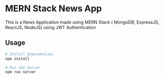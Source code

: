 # MERN Stack News App

This is a News Application made using MERN Stack ( MongoDB, ExpressJS, ReactJS, NodeJS) using JWT Authentication

## Usage

```sh
# Install Dependencies
npm install

# Run the Server
npm run server

```

